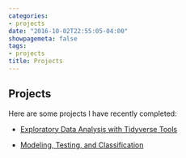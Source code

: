 ```yaml
---
categories:
- projects
date: "2016-10-02T22:55:05-04:00"
showpagemeta: false
tags:
- projects
title: Projects
---
```


## Projects 

Here are some projects I have recently completed:

- [Exploratory Data Analysis with Tidyverse Tools](/project1/)

- [Modeling, Testing, and Classification](/project2/)

